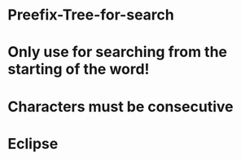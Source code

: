 # Preefix-Tree-for-search
# Only use for searching from the starting of the word!
# Characters must be consecutive
# Eclipse
